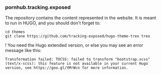 ### pornhub.tracking.exposed

The repository contains the content represented in the website. It is meant to run in HUGO, and you should don't forget to:


    cd themes
    git clone https://github.com/tracking-exposed/hugo-theme-trex trex
    
    

! You need the Hugo extended version, or else you may see an error message like this:

    Transformation failed: TOCSS: failed to transform "bootstrap.scss" (text/x-scss): this feature is not available in your current Hugo version, see https://goo.gl/YMrWcn for more information.

